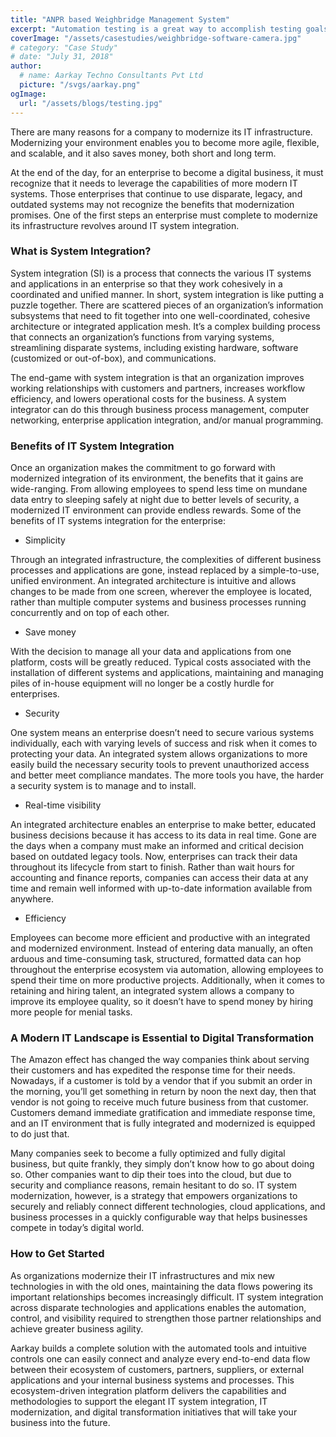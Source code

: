 ```yaml
---
title: "ANPR based Weighbridge Management System"
excerpt: "Automation testing is a great way to accomplish testing goals effectively with optimal usage of cost and time without compromising on quality."
coverImage: "/assets/casestudies/weighbridge-software-camera.jpg"
# category: "Case Study"
# date: "July 31, 2018"
author:
  # name: Aarkay Techno Consultants Pvt Ltd
  picture: "/svgs/aarkay.png"
ogImage:
  url: "/assets/blogs/testing.jpg"
---
```


There are many reasons for a company to modernize its IT infrastructure. Modernizing your environment enables you to become more agile, flexible, and scalable, and it also saves money, both short and long term.

At the end of the day, for an enterprise to become a digital business, it must recognize that it needs to leverage the capabilities of more modern IT systems. Those enterprises that continue to use disparate, legacy, and outdated systems may not recognize the benefits that modernization promises. One of the first steps an enterprise must complete to modernize its infrastructure revolves around IT system integration.

### What is System Integration?

System integration (SI) is a process that connects the various IT systems and applications in an enterprise so that they work cohesively in a coordinated and unified manner. In short, system integration is like putting a puzzle together. There are scattered pieces of an organization’s information subsystems that need to fit together into one well-coordinated, cohesive architecture or integrated application mesh. It’s a complex building process that connects an organization’s functions from varying systems, streamlining disparate systems, including existing hardware, software (customized or out-of-box), and communications.

The end-game with system integration is that an organization improves working relationships with customers and partners, increases workflow efficiency, and lowers operational costs for the business. A system integrator can do this through business process management, computer networking, enterprise application integration, and/or manual programming.

### Benefits of IT System Integration

Once an organization makes the commitment to go forward with modernized integration of its environment, the benefits that it gains are wide-ranging. From allowing employees to spend less time on mundane data entry to sleeping safely at night due to better levels of security, a modernized IT environment can provide endless rewards. Some of the benefits of IT systems integration for the enterprise:

- Simplicity

Through an integrated infrastructure, the complexities of different business processes and applications are gone, instead replaced by a simple-to-use, unified environment. An integrated architecture is intuitive and allows changes to be made from one screen, wherever the employee is located, rather than multiple computer systems and business processes running concurrently and on top of each other.

- Save money

With the decision to manage all your data and applications from one platform, costs will be greatly reduced. Typical costs associated with the installation of different systems and applications, maintaining and managing piles of in-house equipment will no longer be a costly hurdle for enterprises.

- Security

One system means an enterprise doesn’t need to secure various systems individually, each with varying levels of success and risk when it comes to protecting your data. An integrated system allows organizations to more easily build the necessary security tools to prevent unauthorized access and better meet compliance mandates. The more tools you have, the harder a security system is to manage and to install.

- Real-time visibility

An integrated architecture enables an enterprise to make better, educated business decisions because it has access to its data in real time. Gone are the days when a company must make an informed and critical decision based on outdated legacy tools. Now, enterprises can track their data throughout its lifecycle from start to finish. Rather than wait hours for accounting and finance reports, companies can access their data at any time and remain well informed with up-to-date information available from anywhere.

- Efficiency

Employees can become more efficient and productive with an integrated and modernized environment. Instead of entering data manually, an often arduous and time-consuming task, structured, formatted data can hop throughout the enterprise ecosystem via automation, allowing employees to spend their time on more productive projects. Additionally, when it comes to retaining and hiring talent, an integrated system allows a company to improve its employee quality, so it doesn’t have to spend money by hiring more people for menial tasks.

### A Modern IT Landscape is Essential to Digital Transformation

The Amazon effect has changed the way companies think about serving their customers and has expedited the response time for their needs. Nowadays, if a customer is told by a vendor that if you submit an order in the morning, you’ll get something in return by noon the next day, then that vendor is not going to receive much future business from that customer. Customers demand immediate gratification and immediate response time, and an IT environment that is fully integrated and modernized is equipped to do just that.

Many companies seek to become a fully optimized and fully digital business, but quite frankly, they simply don’t know how to go about doing so. Other companies want to dip their toes into the cloud, but due to security and compliance reasons, remain hesitant to do so. IT system modernization, however, is a strategy that empowers organizations to securely and reliably connect different technologies, cloud applications, and business processes in a quickly configurable way that helps businesses compete in today’s digital world.

### How to Get Started

As organizations modernize their IT infrastructures and mix new technologies in with the old ones, maintaining the data flows powering its important relationships becomes increasingly difficult. IT system integration across disparate technologies and applications enables the automation, control, and visibility required to strengthen those partner relationships and achieve greater business agility.

Aarkay builds a complete solution with the automated tools and intuitive controls one can easily connect and analyze every end-to-end data flow between their ecosystem of customers, partners, suppliers, or external applications and your internal business systems and processes. This ecosystem-driven integration platform delivers the capabilities and methodologies to support the elegant IT system integration, IT modernization, and digital transformation initiatives that will take your business into the future.
